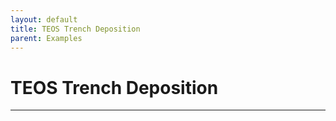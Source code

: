 ```yaml
---
layout: default
title: TEOS Trench Deposition
parent: Examples
---
```


# TEOS Trench Deposition

---